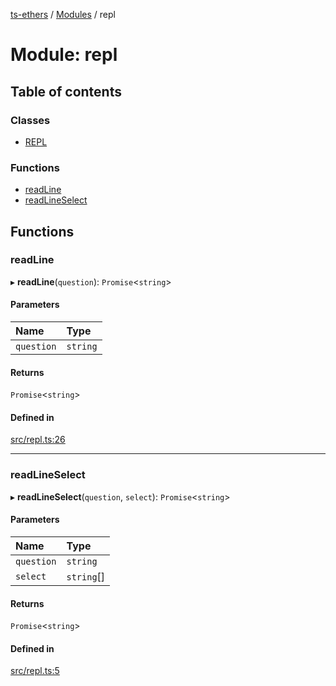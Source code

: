 [ts-ethers](../README.md) / [Modules](../modules.md) / repl

# Module: repl

## Table of contents

### Classes

- [REPL](../classes/repl.REPL.md)

### Functions

- [readLine](repl.md#readline)
- [readLineSelect](repl.md#readlineselect)

## Functions

### readLine

▸ **readLine**(`question`): `Promise`<`string`\>

#### Parameters

| Name       | Type     |
| :--------- | :------- |
| `question` | `string` |

#### Returns

`Promise`<`string`\>

#### Defined in

[src/repl.ts:26](https://github.com/jonathanchowjh/ts-utils/blob/bca7b1f/src/repl.ts#L26)

---

### readLineSelect

▸ **readLineSelect**(`question`, `select`): `Promise`<`string`\>

#### Parameters

| Name       | Type       |
| :--------- | :--------- |
| `question` | `string`   |
| `select`   | `string`[] |

#### Returns

`Promise`<`string`\>

#### Defined in

[src/repl.ts:5](https://github.com/jonathanchowjh/ts-utils/blob/bca7b1f/src/repl.ts#L5)
